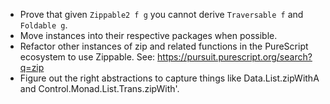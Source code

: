  * Prove that given `Zippable2 f g` you cannot derive `Traversable f` and `Foldable g`.
 * Move instances into their respective packages when possible.
 * Refactor other instances of zip and related functions in the PureScript ecosystem to use
   Zippable. See: https://pursuit.purescript.org/search?q=zip
 * Figure out the right abstractions to capture things like Data.List.zipWithA and
   Control.Monad.List.Trans.zipWith'.
